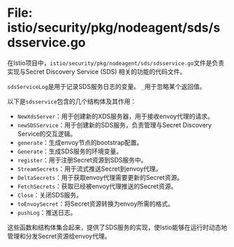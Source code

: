 # File: istio/security/pkg/nodeagent/sds/sdsservice.go

在Istio项目中，`istio/security/pkg/nodeagent/sds/sdsservice.go`文件是负责实现与Secret Discovery Service (SDS) 相关的功能的代码文件。

`sdsServiceLog`是用于记录SDS服务日志的变量。
`_`用于忽略某个返回值。

以下是`sdsservice`包含的几个结构体及其作用：
- `NewXdsServer`：用于创建新的XDS服务器，用于接收envoy代理的请求。
- `newSDSService`：用于创建新的SDS服务，负责管理与Secret Discovery Service的交互逻辑。
- `generate`：生成envoy节点的bootstrap配置。
- `Generate`：生成SDS服务的环境变量。
- `register`：用于注册Secret资源到SDS服务中。
- `StreamSecrets`：用于流式推送Secret到envoy代理。
- `DeltaSecrets`：用于获取envoy代理需要更新的Secret资源。
- `FetchSecrets`：获取已经被envoy代理推送的Secret资源。
- `Close`：关闭SDS服务。
- `toEnvoySecret`：将Secret资源转换为envoy所需的格式。
- `pushLog`：推送日志。

这些函数和结构体集合起来，提供了SDS服务的实现，使Istio能够在运行时动态地管理和分发Secret资源给envoy代理。


